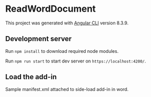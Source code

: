 # ReadWordDocument

This project was generated with [Angular CLI](https://github.com/angular/angular-cli) version 8.3.9.

## Development server

Run `npm install` to download required node modules. 

Run `npm run start` to start dev server on `https://localhost:4200/`.

## Load the add-in
Sample manifest.xml attached to side-load add-in in word.

